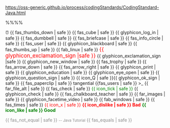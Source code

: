 <span id="java_coding_standard">https://oss-generic.github.io/process/codingStandards/CodingStandard-Java.html</span>


<span id="outcomes">
<span class="badge badge-light"><md>%%<include src="text.md#outcomes" inline />%%</md></span><p/>
</span>

<span id="icon_deadline">:alarm_clock:</span>
<span id="icon_dislike">{{ fas_thumbs_down | safe }}</span>
<span id="icon_example">{{ fas_cube | safe }}</span>
<span id="icon_embedding">{{ glyphicon_log_in | safe }}</span>
<span id="icon_exercise">{{ fas_dumbbell | safe }}</span>
<span id="icon_evidence">{{ fas_briefcase | safe }}</span>
<span id="icon_info">{{ fas_info_circle | safe }}</span>
<span id="icon_individual">{{ fas_user | safe }}</span>
<span id="icon_lecture">{{ glyphicon_blackboard | safe }}</span>
<span id="icon_like">{{ fas_thumbs_up | safe }}</span>
<span id="icon_linux">{{ fab_linux | safe }}</span>
<span id="icon_important_big_red"><font color="red"><big>{{ glyphicon_exclamation_sign |safe }}</big></font></span>
<span id="icon_important">{{ glyphicon_exclamation_sign |safe }}</span>
<span id="icon_new_window">{{ glyphicon_new_window | safe }}</span>
<span id="icon_outcome">{{ fas_trophy | safe }}</span>
<span id="icon_output">{{ fas_arrow_down | safe }}</span>
<span id="icon_output_right">{{ fas_arrow_right | safe }}</span>
<span id="icon_print">{{ glyphicon_print | safe }}</span>
<span id="icon_prereq">{{ glyphicon_education | safe }}</span>
<span id="icon_preview">{{ glyphicon_eye_open | safe }}</span>
<span id="icon_Q">{{ glyphicon_question_sign | safe }}</span>
<span id="icon_Q_A">{{ icon_Q | safe }}{{ glyphicon_ok_sign | safe }}</span>
<span id="icon_resource">{{ fas_paperclip | safe }}</span>
<span id="icon_tangential"><span class='badge badge-pill badge-secondary'>tangential</span></span>
<span id="icon_team">{{fas_users | safe }}</span>
<span id="icon_terminal"><smal><span class="badge badge-secondary">&gt;_</span></smal></span>
<span id="icon_text">{{ far_file_alt | safe }}</span>
<span id="icon_tick">{{ fas_check | safe }}</span>
<span id="icon_tick_green"><span style="color:green">{{ icon_tick | safe }}</span></span>
<span id="icon_todo">{{ glyphicon_check | safe }}</span>
<span id="icon_tutorial">{{ fas_chalkboard_teacher | safe }}</span>
<span id="icon_slides">{{ far_images | safe }}</span>
<span id="icon_video">{{ glyphicon_facetime_video | safe }}</span>
<span id="icon_windows">{{ fab_windows | safe }}</span>
<span id="icon_x">{{ fas_times | safe }}</span>
<span id="icon_x_red"><span style="color:red">{{ icon_x | safe }}</span></span>
<span id="bad"><font color="red"><md>**{{ icon_dislike | safe }} Bad**</md></font></span>
<span id="good"><font color="green"><md>**{{ icon_like | safe }} Good**</md></font></span>

<span id="different"><span style="opacity: 0.5"> <span class="badge badge-pill badge-danger">{{ fas_not_equal | safe }}</span></span></span>
<span id="oracle"><small><span style="opacity: 0.5"><span class="badge badge-secondary">-- Java Tutorial</span></span></small></span>
<span id="similar"><span style="opacity: 0.5"> <span class="badge badge-pill badge-success">{{ fas_equals | safe }}</span></span></span>
